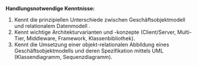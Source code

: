 **Handlungsnotwendige Kenntnisse:**  
1. Kennt die prinzipiellen Unterschiede zwischen Geschäftsobjektmodell und relationalem Datenmodell .  
2. Kennt wichtige Architekturvarianten und -konzepte (Client/Server, Multi-Tier, Middleware, Framework, Klassenbibliothek).  
3. Kennt die Umsetzung einer objekt-relationalen Abbildung eines Geschäftsobjektmodells und deren Spezifikation mittels UML (Klassendiagramm, Sequenzdiagramm).
